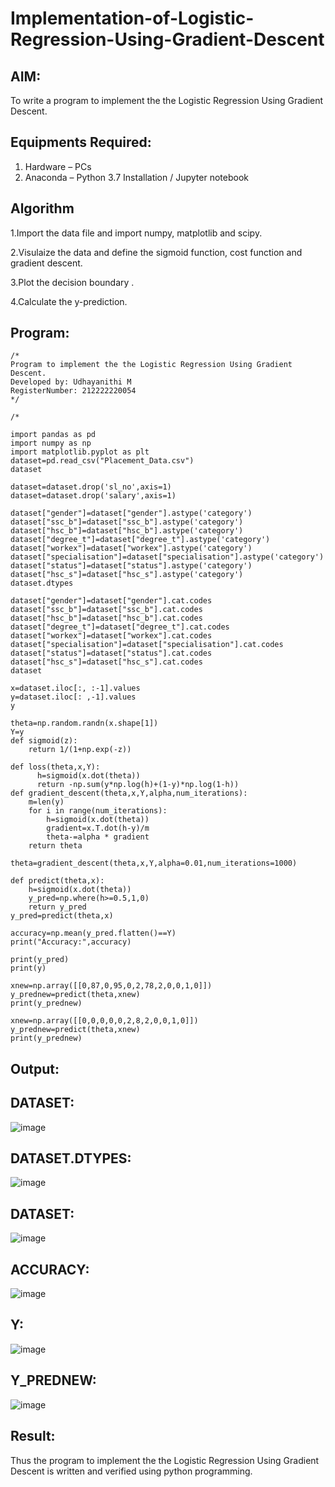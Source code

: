 # Implementation-of-Logistic-Regression-Using-Gradient-Descent

## AIM:
To write a program to implement the the Logistic Regression Using Gradient Descent.

## Equipments Required:
1. Hardware – PCs
2. Anaconda – Python 3.7 Installation / Jupyter notebook

## Algorithm
1.Import the data file and import numpy, matplotlib and scipy.

2.Visulaize the data and define the sigmoid function, cost function and gradient descent.

3.Plot the decision boundary .

4.Calculate the y-prediction.

## Program:
```
/*
Program to implement the the Logistic Regression Using Gradient Descent.
Developed by: Udhayanithi M
RegisterNumber: 212222220054
*/
```
```
/*

import pandas as pd
import numpy as np
import matplotlib.pyplot as plt
dataset=pd.read_csv("Placement_Data.csv")
dataset

dataset=dataset.drop('sl_no',axis=1)
dataset=dataset.drop('salary',axis=1)

dataset["gender"]=dataset["gender"].astype('category')
dataset["ssc_b"]=dataset["ssc_b"].astype('category')
dataset["hsc_b"]=dataset["hsc_b"].astype('category')
dataset["degree_t"]=dataset["degree_t"].astype('category')
dataset["workex"]=dataset["workex"].astype('category')
dataset["specialisation"]=dataset["specialisation"].astype('category')
dataset["status"]=dataset["status"].astype('category')
dataset["hsc_s"]=dataset["hsc_s"].astype('category')
dataset.dtypes

dataset["gender"]=dataset["gender"].cat.codes
dataset["ssc_b"]=dataset["ssc_b"].cat.codes
dataset["hsc_b"]=dataset["hsc_b"].cat.codes
dataset["degree_t"]=dataset["degree_t"].cat.codes
dataset["workex"]=dataset["workex"].cat.codes
dataset["specialisation"]=dataset["specialisation"].cat.codes
dataset["status"]=dataset["status"].cat.codes
dataset["hsc_s"]=dataset["hsc_s"].cat.codes
dataset

x=dataset.iloc[:, :-1].values
y=dataset.iloc[: ,-1].values
y

theta=np.random.randn(x.shape[1])
Y=y
def sigmoid(z):
    return 1/(1+np.exp(-z))

def loss(theta,x,Y):
      h=sigmoid(x.dot(theta))
      return -np.sum(y*np.log(h)+(1-y)*np.log(1-h))
def gradient_descent(theta,x,Y,alpha,num_iterations):
    m=len(y)
    for i in range(num_iterations):
        h=sigmoid(x.dot(theta))
        gradient=x.T.dot(h-y)/m
        theta-=alpha * gradient
    return theta

theta=gradient_descent(theta,x,Y,alpha=0.01,num_iterations=1000)

def predict(theta,x):
    h=sigmoid(x.dot(theta))
    y_pred=np.where(h>=0.5,1,0)
    return y_pred
y_pred=predict(theta,x)

accuracy=np.mean(y_pred.flatten()==Y)
print("Accuracy:",accuracy)

print(y_pred)
print(y)

xnew=np.array([[0,87,0,95,0,2,78,2,0,0,1,0]])
y_prednew=predict(theta,xnew)
print(y_prednew)

xnew=np.array([[0,0,0,0,0,2,8,2,0,0,1,0]])
y_prednew=predict(theta,xnew)
print(y_prednew)
```
## Output:
## DATASET:
![image](https://github.com/Prasanth9025/-Implementation-of-Logistic-Regression-Using-Gradient-Descent/assets/118343686/556446f3-c90c-40e3-b81d-bce4c39b7e8b)
## DATASET.DTYPES:
![image](https://github.com/Prasanth9025/-Implementation-of-Logistic-Regression-Using-Gradient-Descent/assets/118343686/f66a3f8a-f127-49ae-97fb-ac4f9bd04220)
## DATASET:
![image](https://github.com/Prasanth9025/-Implementation-of-Logistic-Regression-Using-Gradient-Descent/assets/118343686/64edc644-95cb-4bee-832d-1debfd3a1bf9)
## ACCURACY:
![image](https://github.com/Prasanth9025/-Implementation-of-Logistic-Regression-Using-Gradient-Descent/assets/118343686/c70df073-b610-4cb6-b962-104579b98e3e)
## Y:
![image](https://github.com/Prasanth9025/-Implementation-of-Logistic-Regression-Using-Gradient-Descent/assets/118343686/50d636a0-0a1c-49a2-8a53-6c84e407bab7)
## Y_PREDNEW:
![image](https://github.com/Prasanth9025/-Implementation-of-Logistic-Regression-Using-Gradient-Descent/assets/118343686/7d1e13a2-6403-4560-8f0f-a862900be127)

## Result:
Thus the program to implement the the Logistic Regression Using Gradient Descent is written and verified using python programming.

